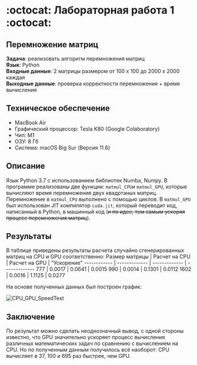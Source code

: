 # :octocat: Лабораторная работа 1 :octocat:
## Перемножение матриц
**Задача**: реализовать алгоритм перемножения матриц<br/>
**Язык**: Python<br/>
**Входные данные**: 2 матрицы размером от 100 х 100 до 2000 х 2000 каждая<br/>
**Выходные данные**: проверка корректности перемножения + время вычисления<br/>
## **Техническое обеспечение**
+ MacBook Air
+ Графический процессор: Tesla K80 (Google Colaboratory)
+ Чип: M1
+ ОЗУ: 8 Гб
+ Система: macOS Big Sur (Версия 11.6)
## **Описание**
Язык Python 3.7 с использованием библиотек Numba, Numpy.
В программе реализованы две функции: ```matmul_CPU```и ```matmul_GPU```, которые вычисляют время перемножения двух квадртаных матриц.
Перемножение в ```matmul_CPU``` выполнено с помощью циклов. В ```matmul_GPU``` был использован JIT компилятор ```cuda.jit```, который переводит код, написанный в Python, в машинный код (~~и по идее, тем самым ускоряя процесс перемножения матриц~~).

## **Результаты**
В таблице приведены результаты расчета случайно сгенерированных матриц на CPU и GPU соответственно:
Размер матрицы | Расчет на CPU | Расчет на GPU | "Ускорение"
------------ | ------------- | ------------- | -------------
777 | 0.0017 | 0.0641 | 0.0015
990 | 0.0014 | 0.1301 | 0.0112
1602 | 0.0016 | 1.1125 | 0.0277

На основе полученных данных был построен график:

![CPU_GPU_SpeedTest](https://camo.githubusercontent.com/aeb0b6012753d1c8fe54c01e96e8c30f9e5ba9107490e84b2c7a7ae72ce8c51d/68747470733a2f2f64726976652e676f6f676c652e636f6d2f75633f6578706f72743d766965772669643d314b4b755f393232766336555a4f326a36536232766868487a6c784c5036766161)

## **Заключение**
По результат можно сделать неоднозначный вывод, с одной стороны известно, что GPU значительно ускоряет процесс вычисления различных математических задач по сравнению с вычислением на CPU. Но по полученным данным получилось всё наоборот: CPU вычисляет в 37, 100 и 695 раз быстрее, чем GPU.
